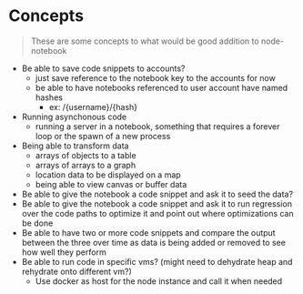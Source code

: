 # Concepts

 > These are some concepts to what would be good addition to node-notebook

- Be able to save code snippets to accounts?
    - just save reference to the notebook key to the accounts for now
    - be able to have notebooks referenced to user account have named hashes
        - ex: /{username}/{hash}
 - Running asynchonous code
    - running a server in a notebook, something that requires a forever loop or the spawn of a new process
- Being able to transform data
    - arrays of objects to a table
    - arrays of arrays to a graph
    - location data to be displayed on a map
    - being able to view canvas or buffer data
- Be able to give the notebook a code snippet and ask it to seed the data?
- Be able to give the notebook a code snippet and ask it to run regression over the code paths to optimize it and point out where optimizations can be done
- Be able to have two or more code snippets and compare the output between the three over time as data is being added or removed to see how well they perform
- Be able to run code in specific vms? (might need to dehydrate heap and rehydrate onto different vm?)  
    - Use docker as host for the node instance and call it when needed 
